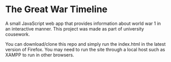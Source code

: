 # The Great War Timeline

A small JavaScript web app that provides information about world war 1 in an interactive manner. This project was made as part of university cousework.

You can download/clone this repo and simply run the index.html in the latest version of Firefox. You may need to run the site through a local host such as XAMPP to run in other browsers.
